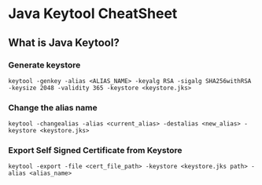 # Java Keytool CheatSheet

## What is Java Keytool?



### Generate keystore
`keytool -genkey -alias <ALIAS_NAME> -keyalg RSA -sigalg SHA256withRSA -keysize 2048 -validity 365 -keystore <keystore.jks>`

### Change the alias name
`keytool -changealias -alias <current_alias> -destalias <new_alias> -keystore <keystore.jks>`

### Export Self Signed Certificate from Keystore
`keytool -export -file <cert_file_path> -keystore <keystore.jks path> -alias <alias_name>`